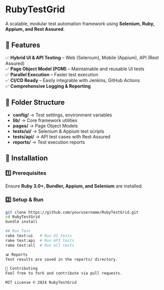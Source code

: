 # RubyTestGrid
A scalable, modular test automation framework using **Selenium, Ruby, Appium, and Rest Assured**.


## 📌 Features  
✅ **Hybrid UI & API Testing** – Web (Selenium), Mobile (Appium), API (Rest Assured)  
✅ **Page Object Model (POM)** – Maintainable and reusable UI tests  
✅ **Parallel Execution** – Faster test execution  
✅ **CI/CD Ready** – Easily integrable with Jenkins, GitHub Actions  
✅ **Comprehensive Logging & Reporting**  

## 📂 Folder Structure  
- **config/** → Test settings, environment variables  
- **lib/** → Core framework utilities  
- **pages/** → Page Object Models  
- **tests/ui/** → Selenium & Appium test scripts  
- **tests/api/** → API test cases with Rest Assured  
- **reports/** → Test execution reports  

## 🚀 Installation  
### 1️⃣ Prerequisites  
Ensure **Ruby 3.0+, Bundler, Appium, and Selenium** are installed.

### 2️⃣ Setup & Run  
```sh
git clone https://github.com/yourusername/RubyTestGrid.git
cd RubyTestGrid
bundle install

## Run Test
rake test:ui   # Run UI tests
rake test:api  # Run API tests
rake test:all  # Run all tests

📊 Reports
Test results are saved in the reports/ directory.

🤝 Contributing
Feel free to fork and contribute via pull requests.

MIT License © 2024 RubyTestGrid
